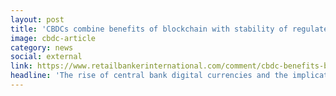 ```yaml
---
layout: post
title: 'CBDCs combine benefits of blockchain with stability of regulated currencies'
image: cbdc-article
category: news
social: external
link: https://www.retailbankerinternational.com/comment/cbdc-benefits-blockchain-regulated-currencies/
headline: 'The rise of central bank digital currencies and the implications for financial institutions and individuals.'
---
```

